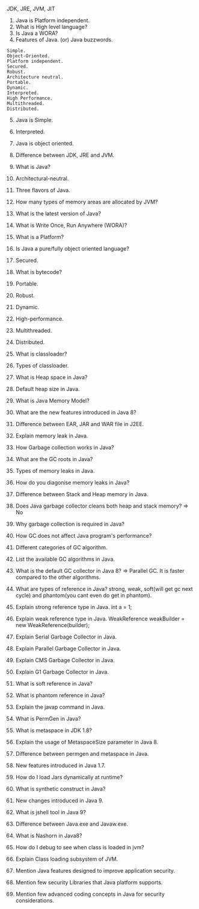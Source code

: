 
JDK, JRE, JVM, JIT
1. Java is Platform independent.
2. What is High level language?
3. Is Java a WORA?
4. Features of Java. (or) Java buzzwords.
````
Simple.
Object-Oriented.
Platform independent.
Secured.
Robust.
Architecture neutral.
Portable.
Dynamic.
Interpreted.
High Performance.
Multithreaded.
Distributed.
````
5. Java is Simple.
6. Interpreted.
7. Java is object oriented.
8. Difference between JDK, JRE and JVM.
9. What is Java?
10. Architectural-neutral.
11. Three flavors of Java.
12. How many types of memory areas are allocated by JVM?
13. What is the latest version of Java?
14. What is Write Once, Run Anywhere (WORA)?
15. What is a Platform?
16. Is Java a pure/fully object oriented language?
17. Secured.
18. What is bytecode?
19. Portable.
20. Robust.
21. Dynamic.
22. High-performance.
23. Multithreaded.
24. Distributed.
25. What is classloader?
26. Types of classloader.
27. What is Heap space in Java?
28. Default heap size in Java.
29. What is Java Memory Model?
30. What are the new features introduced in Java 8?
31. Difference between EAR, JAR and WAR file in J2EE.
32. Explain memory leak in Java.
33. How Garbage collection works in Java?
34. What are the GC roots in Java?
35. Types of memory leaks in Java.
36. How do you diagonise memory leaks in Java?
37. Difference between Stack and Heap memory in Java.
38. Does Java garbage collector cleans both heap and stack memory? => No
39. Why garbage collection is required in Java?
40. How GC does not affect Java program's performance?
41. Different categories of GC algorithm.
42. List the available GC algorithms in Java.
43. What is the default GC collector in Java 8? => Parallel GC. It is faster compared to the other algorithms.
44. What are types of reference in Java?
 strong, weak, soft(will get gc next cycle) and phantom(you cant even do get in phantom).
45. Explain strong reference type in Java.
int a = 1;
46. Explain weak reference type in Java.
WeakReference<StringBuilder> weakBuilder = new WeakReference<StringBuilder>(builder);

47. Explain Serial Garbage Collector in Java.
48. Explain Parallel Garbage Collector in Java.
49. Explain CMS Garbage Collector in Java.
50. Explain G1 Garbage Collector in Java.
51. What is soft reference in Java?
52. What is phantom reference in Java?
53. Explain the javap command in Java.
54. What is PermGen in Java?
55. What is metaspace in JDK 1.8?
56. Explain the usage of MetaspaceSize parameter in Java 8.
57. Difference between permgen and metaspace in Java.
58. New features introduced in Java 1.7.
59. How do I load Jars dynamically at runtime?
60. What is synthetic construct in Java?
61. New changes introduced in Java 9.
62. What is jshell tool in Java 9?
63. Difference between Java.exe and Javaw.exe.
64. What is Nashorn in Java8?
65. How do I debug to see when class is loaded in jvm?
66. Explain Class loading subsystem of JVM.
67. Mention Java features designed to improve application security.
68. Mention few security Libraries that Java platform supports.
69. Mention few advanced coding concepts in Java for security considerations.